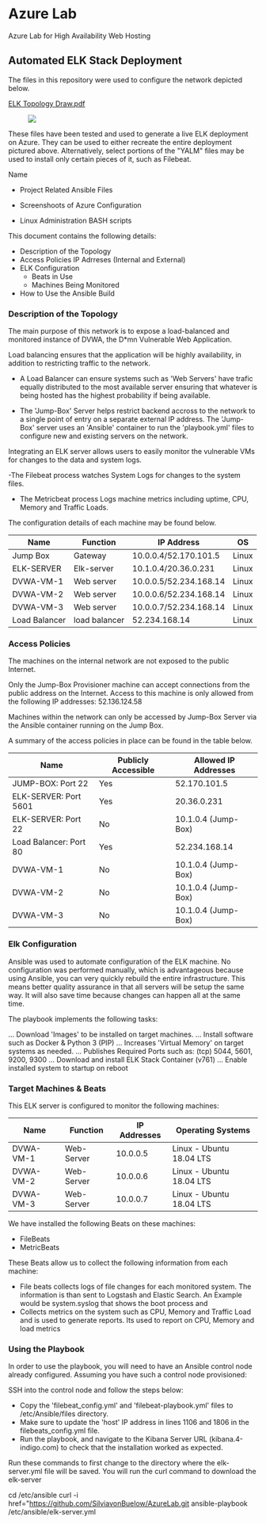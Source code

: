 # Azure Lab

Azure Lab for High Availability Web Hosting


## Automated ELK Stack Deployment

The files in this repository were used to configure the network depicted below.

[ELK Topology Draw.pdf](https://github.com/SilviavonBuelow/AzureLab/files/6409726/ELK.Topology.Draw.pdf)
<figure><img src=“/Diagrams/Azure.png”><figcaption></figcaption></figure>


These files have been tested and used to generate a live ELK deployment on Azure. They can be used to either recreate the entire deployment pictured above. Alternatively, select portions of the "YALM" files may be used to install only certain pieces of it, such as Filebeat.

  Name 
- Project Related Ansible Files

- Screenshoots of Azure Configuration
- Linux Administration BASH scripts

This document contains the following details:
- Description of the Topology
- Access Policies
  IP Adrreses (Internal and External)
- ELK Configuration
  - Beats in Use
  - Machines Being Monitored
- How to Use the Ansible Build


### Description of the Topology

The main purpose of this network is to expose a load-balanced and monitored instance of DVWA, the D*mn Vulnerable Web Application.

Load balancing ensures that the application will be highly availability, in addition to restricting traffic to the network.

- A Load Balancer can ensure systems such as 'Web Servers' have trafic equally distributed to the most available server ensuring that whatever is being hosted has the highest probability if being available.

- The 'Jump-Box' Server helps restrict backend accross to the network to a single point of entry on a separate external IP address. The 'Jump-Box' server uses an 'Ansible' container to run the 'playbook.yml' files to configure new and existing servers on the network.

Integrating an ELK server allows users to easily monitor the vulnerable VMs for changes to the data and system logs.

-The Filebeat process watches System Logs for changes to the system files.

- The Metricbeat process Logs machine metrics including uptime, CPU, Memory and Traffic Loads.

The configuration details of each machine may be found below.


| Name          | Function       | IP Address               |   OS  |
|----------     |----------      |--------------------------|-------|
| Jump Box      | Gateway        |  10.0.0.4/52.170.101.5   | Linux |
| ELK-SERVER    | Elk-server     |  10.1.0.4/20.36.0.231    | Linux |
| DVWA-VM-1     | Web server     |  10.0.0.5/52.234.168.14  | Linux |
| DVWA-VM-2     | Web server     |  10.0.0.6/52.234.168.14  | Linux |
| DVWA-VM-3     | Web server     |  10.0.0.7/52.234.168.14  | Linux |
| Load Balancer | load balancer  |  52.234.168.14           | Linux |

### Access Policies

The machines on the internal network are not exposed to the public Internet. 

Only the Jump-Box Provisioner machine can accept connections from the public address on the Internet. Access to this machine is only allowed from the following IP addresses: 
52.136.124.58

Machines within the network can only be accessed by Jump-Box Server via the Ansible container running on the Jump Box.

A summary of the access policies in place can be found in the table below.

| Name                  | Publicly Accessible | Allowed IP Addresses     |
|-----------------------|---------------------|----------------------    |
| JUMP-BOX: Port 22     |     Yes             |  52.170.101.5            |
| ELK-SERVER: Port 5601 |     Yes             |  20.36.0.231             |
| ELK-SERVER: Port 22   |     No              |  10.1.0.4 (Jump-Box)     |
| Load Balancer: Port 80|     Yes             |  52.234.168.14           | 
| DVWA-VM-1             |     No              |  10.1.0.4 (Jump-Box)     | 
| DVWA-VM-2             |     No              |  10.1.0.4 (Jump-Box)     | 
| DVWA-VM-3             |     No              |  10.1.0.4 (Jump-Box)     | 


### Elk Configuration

Ansible was used to automate configuration of the ELK machine. No configuration was performed manually, which is advantageous because using Ansible, you can very quickly rebuild the entire infrastructure. This means better quality assurance in that all servers will be setup the same way. It will also save time because changes can happen all at the same time.

The playbook implements the following tasks:

... Download 'Images' to be installed on target machines.
... Install software such as Docker & Python 3 (PIP)
... Increases 'Virtual Memory' on target systems as needed.
... Publishes Required Ports such as: (tcp) 5044, 5601, 9200, 9300
... Download and install ELK Stack Container (v761)
... Enable installed system to startup on reboot

### Target Machines & Beats

This ELK server is configured to monitor the following machines:

| Name        | Function   | IP Addresses |     Operating Systems     |
|-------------|------------|--------------|---------------------------|
| DVWA-VM-1   | Web-Server |  10.0.0.5    | Linux - Ubuntu 18.04 LTS  |
| DVWA-VM-2   | Web-Server |  10.0.0.6    | Linux - Ubuntu 18.04 LTS  |
| DVWA-VM-3   | Web-Server |  10.0.0.7    | Linux - Ubuntu 18.04 LTS  |

We have installed the following Beats on these machines:

- FileBeats
- MetricBeats

These Beats allow us to collect the following information from each machine:

- File beats collects logs of file changes for each monitored system. The information is than sent to Logstash and Elastic Search. An Example would be system.syslog that shows the boot process and
- Collects metrics on the system such as CPU, Memory and Traffic Load and is used to generate reports. Its used to report on CPU, Memory and load metrics

### Using the Playbook

In order to use the playbook, you will need to have an Ansible control node already configured. Assuming you have such a control node provisioned:

SSH into the control node and follow the steps below:

- Copy the 'filebeat_config.yml' and 'filebeat-playbook.yml' files to /etc/Ansible/files directory.
- Make sure to update the 'host' IP address in lines 1106 and 1806 in the filebeats_config.yml file.
- Run the playbook, and navigate to the Kibana Server URL (kibana.4-indigo.com) to check that the installation worked as expected.

Run these commands to first change to the directory where the elk-server.yml file will be saved. You will run the curl command to download the elk-server

cd /etc/ansible
curl -i href="https://github.com/SilviavonBuelow/AzureLab.git
ansible-playbook /etc/ansible/elk-server.yml

